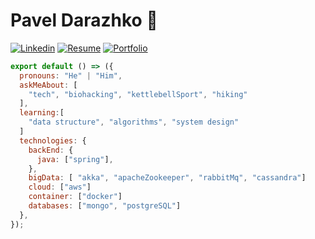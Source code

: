 # Pavel Darazhko 👋
[![Linkedin](https://img.shields.io/badge/-LinkedIn-222222?style=flat-square&logo=Linkedin&logoColor=white)](https://www.linkedin.com/in/pdarazhko/)
[![Resume](https://img.shields.io/badge/-Resume-orange)](https://drive.google.com/file/d/1YEU5n6HSB3irZ-Csc3D38vveYalDdzU6/preview)
[![Portfolio](https://img.shields.io/badge/-Portfolio-yellow)](https://pdarazhko.github.io/)

```js
export default () => ({
  pronouns: "He" | "Him",
  askMeAbout: [
    "tech", "biohacking", "kettlebellSport", "hiking"
  ],
  learning:[
    "data structure", "algorithms", "system design"
  ]
  technologies: {
    backEnd: {
      java: ["spring"],
    },
    bigData: [ "akka", "apacheZookeeper", "rabbitMq", "cassandra"]
    cloud: ["aws"]
    container: ["docker"]
    databases: ["mongo", "postgreSQL"]
  },
});
```
